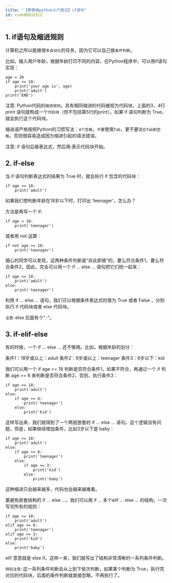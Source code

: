 ```yaml
---
title: "【廖雪峰python入门笔记】if语句"
id: csdn80932312
---
```


## 1\. if语句及缩进规则

计算机之所以能做很`多自动化`的任务，因为它可以自己做`条件判断`。

比如，输入用户年龄，根据年龄打印不同的内容，在Python程序中，可以用if语句实现：

```
age = 20
if age >= 18:
    print('your age is', age)
    print('adult')
print('END')
```

注意: Python代码的`缩进规则`。具有相同缩进的代码被视为代码块，上面的3，4行 print 语句就构成一个`代码块`（但不包括第5行的print）。如果 if 语句判断为 True，就会执行这个代码块。

缩进请严格按照Python的习惯写法：`4个空格`，`不要`使用`Tab`，更不要`混合Tab和空格`，否则很容易造成因为缩进引起的语法错误。

注意: if 语句后接表达式，然后用:表示代码块开始。

## 2\. if-else

当 if 语句判断表达式的结果为 True 时，就会执行 if 包含的代码块：

```
if age >= 18:
    print('adult')
```

如果我们想判断年龄在18岁以下时，打印出 ‘teenager’，怎么办？

方法是再写一个 if:

```
if age < 18:
    print('teenager')
```

或者用 not 运算：

```
if not age >= 18:
    print('teenager')
```

细心的同学可以发现，这两种条件判断是“非此即彼”的，要么符合条件1，要么符合条件2，因此，完全可以用一个 if … else … 语句把它们统一起来：

```
if age >= 18:
    print('adult')
else:
    print('teenager')
```

利用 if … else … 语句，我们可以根据条件表达式的值为 True 或者 False ，分别执行 if 代码块或者 else 代码块。

`注意:`else 后面有个“`:`”。

## 3\. if-elif-else

有的时候，一个 if … else … 还不够用。比如，根据年龄的划分：

条件1：18岁或以上：adult
条件2：6岁或以上：teenager
条件3：6岁以下：kid

我们可以用一个 if age >= 18 判断是否符合条件1，如果不符合，再通过一个 if 判断 age >= 6 来判断是否符合条件2，否则，执行条件3：

```
if age >= 18:
    print('adult')
else:
    if age >= 6:
        print('teenager')
    else:
        print('kid')
```

这样写出来，我们就得到了一个两层嵌套的 if … else … 语句。这个逻辑没有问题，但是，如果继续增加条件，比如3岁以下是 baby：

```
if age >= 18:
    print('adult')
else:
    if age >= 6:
        print('teenager')
    else:
        if age >= 3:
            print('kid')
        else:
            print('baby') 
```

这种缩进只会越来越多，代码也会越来越难看。

要避免嵌套结构的 if … else …，我们可以用 if … 多个elif … else … 的结构，一次写完所有的规则：

```
if age >= 18:
    print('adult')
elif age >= 6:
    print('teenager')
elif age >= 3:
    print('kid')
else:
    print('baby')
```

elif 意思就是 else if。这样一来，我们就写出了结构非常清晰的一系列条件判断。

`特别注意:`这一系列条件判断会从上到下依次判断，如果某个判断为 True，执行完对应的代码块，后面的条件判断就直接忽略，不再执行了。